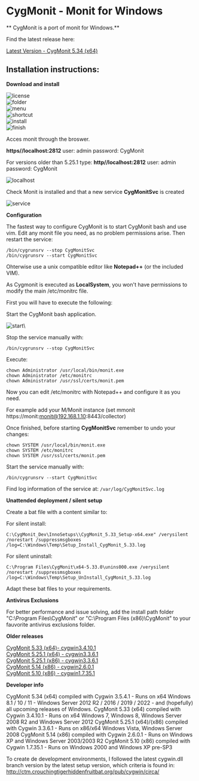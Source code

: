 # CygMonit - Monit for Windows

** CygMonit is a port of monit for Windows.**

Find the latest release here:

[Latest Version - CygMonit 5.34 (x64)](https://github.com/kfeina/CygMonit/releases/download/Monit-5.34.0(x64)-for-Windows/CygMonit_5.34.0_Setup-x64.exe)

## Installation instructions:

**Download and install** 

![license](./png/license.png "Accept License") \
![folder](./png/folder.png "Install Folder") \
![menu](./png/menu.png "Menu Folder") \
![shortcut](./png/shortcut.png "Create desktop shortcut") \
![install](./png/install.png "Install") \
![finish](./png/finish.png "Finish")

Acces monit through the broswer. 

**https//localhost:2812**
user: admin
password: CygMonit

For versions older than 5.25.1 type:
**http//localhost:2812**
user: admin
password: CygMonit


![localhost](./png/localhost.png "Browser Access")


Check Monit is installed and that a new service **CygMonitSvc** is created
 
![service](./png/service.png "CygMonit Service")


**Configuration** 

The fastest way to configure CygMonit is to start CygMonit bash and use vim. Edit any monit file you need, as no problem permissions arise. Then restart the service:

`/bin/cygrunsrv --stop CygMonitSvc`\
`/bin/cygrunsrv --start CygMonitSvc`


Ohterwise use a unix compatible editor like **Notepad++** (or the included VIM). 

As Cygmonit is executed as **LocalSystem**, you won't have permissions to modify the main /etc/monitrc file. 

First you will have to execute the following:


Start the CygMonit bash application. 

![start](./png/start.png "CygMonit bash")\


Stop the service manually with: 

`/bin/cygrunsrv --stop CygMonitSvc`


Execute:

`chown Administrator /usr/local/bin/monit.exe`\
`chown Administrator /etc/monitrc`\
`chown Administrator /usr/ssl/certs/monit.pem`


Now you can edit /etc/monitrc with Notepad++ and configure it as you need. 

For example add your M/Monit instance (set mmonit https://monit:monit@192.168.1.10:8443/collector)

Once finished, before starting **CygMonitSvc** remember to undo your changes:

`chown SYSTEM /usr/local/bin/monit.exe`\
`chown SYSTEM /etc/monitrc`\
`chown SYSTEM /usr/ssl/certs/monit.pem`

Start the service manually with: 

`/bin/cygrunsrv --start CygMonitSvc`

Find log information of the service at: 
`/var/log/CygMonitSvc.log`


**Unattended deployment / silent setup** 

Create a bat file with a content similar to: 

For silent install: 

`C:\CygMonit_Dev\InnoSetups\\CygMonit_5.33_Setup-x64.exe" /verysilent /norestart /suppressmsgboxes /log=C:\Windows\Temp\Setup_Install_CygMonit_5.33.log`

For silent uninstall: 

`C:\Program Files\CygMonit\x64-5.33.0\unins000.exe /verysilent /norestart /suppressmsgboxes /log=C:\Windows\Temp\Setup_UnInstall_CygMonit_5.33.log`

Adapt these bat files to your requirements. 

**Antivirus Exclusions** 

For better performance and issue solving, add the install path folder "C:\Program Files\CygMonit" or "C:\Program Files (x86)\CygMonit" to your fauvorite antivirus exclusions folder.


**Older releases**

[CygMonit 5.33 (x64)- cygwin3.4.10.1](https://github.com/kfeina/CygMonit/releases/download/Monit-5.33.0(x64)-for-Windows/CygMonit_5.33.0_Setup-x64.exe)\
[CygMonit 5.25.1 (x64) - cygwin3.3.6.1](https://github.com/kfeina/CygMonit/releases/download/Monit-5.25.1(x64)-for-Windows/CygMonit_5.25.1_Setup-x64.exe)\
[CygMonit 5.25.1 (x86) - cygwin3.3.6.1](https://github.com/kfeina/CygMonit/releases/download/Monit-5.25.1-for-Windows/CygMonit_5.25.1_Setup-x86.exe)\
[CygMonit 5.14 (x86) - cygwin2.6.0.1](https://github.com/kfeina/CygMonit/releases/download/Monit-5.14-for-Windows/CygMonit_5.14_Setup-x86.exe)\
[CygMonit 5.10 (x86) - cygwin1.7.35.1](https://github.com/kfeina/CygMonit/releases/download/Monit-5.10-for-Windows/CygMonit_5.10_Setup-x86.exe)


**Developer info**

CygMonit 5.34 (x64) compiled with Cygwin 3.5.4.1 - Runs on x64 Windows 8.1 / 10 / 11 - Windows Server 2012 R2 / 2016 / 2019 / 2022 - and (hopefully) all upcoming releases of Windows.
CygMonit 5.33 (x64) compiled with Cygwin 3.4.10.1 - Runs on x64 Windows 7, Windows 8, Windows Server 2008 R2 and Windows Server 2012
CygMonit 5.25.1 (x64)/(x86) compiled with Cygwin 3.3.6.1 - Runs on x86/x64 Windows Vista, Windows Server 2008
CygMonit 5.14 (x86) compiled with Cygwin 2.6.0.1 - Runs on Windows XP and Windows Server 2003/2003 R2
CygMonit 5.10 (x86) compiled with Cygwin 1.7.35.1 - Runs on Windows 2000 and Windows XP pre-SP3


To create de development environments, I followed the latest cygwin.dll branch version by the latest setup version, which criteria is found in: 
http://ctm.crouchingtigerhiddenfruitbat.org/pub/cygwin/circa/

